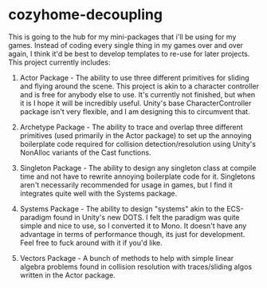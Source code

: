 # cozyhome-decoupling

This is going to the hub for my mini-packages that i'll be using for my games. Instead of coding every single thing in my games over and over again, I think it'd be best to develop templates to re-use for later projects. This project currently includes:

1. Actor Package - The ability to use three different primitives for sliding and flying around the scene. This project is akin to a character controller and is free for anybody else to use. It's currently not finished, but when it is I hope it will be incredibly useful. Unity's base CharacterController package isn't very flexible, and I am designing this to circumvent that.

2. Archetype Package - The ability to trace and overlap three different primitives (used primarily in the Actor package) to set up the annoying boilerplate code required for collision detection/resolution using Unity's NonAlloc variants of the Cast functions.

3. Singleton Package - The ability to design any singleton class at compile time and not have to rewrite annoying boilerplate code for it. Singletons aren't necessarily recommended for usage in games, but I find it integrates quite well with the Systems package.

4. Systems Package - The ability to design "systems" akin to the ECS-paradigm found in Unity's new DOTS. I felt the paradigm was quite simple and nice to use, so I converted it to Mono. It doesn't have any advantage in terms of performance though, its just for development. Feel free to fuck around with it if you'd like.

5. Vectors Package - A bunch of methods to help with simple linear algebra problems found in collision resolution with traces/sliding algos written in the Actor package.
